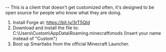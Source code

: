-- This is a client that doesn't get customized often, it's designed to be open source for people who know what they are doing. 

1) Install Forge at: https://bit.ly/3rT5QId
2) Download and install the file to: C:\Users\Custom\AppData\Roaming\.minecraft\mods (Insert your name instead of "Custom")
3) Boot up Smartlabs from the official Minecraft Launcher.
